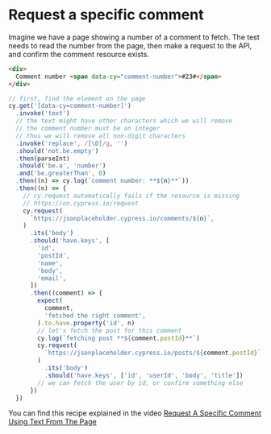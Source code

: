 # Request a specific comment

Imagine we have a page showing a number of a comment to fetch. The test needs to read the number from the page, then make a request to the API, and confirm the comment resource exists.

<!-- fiddle Request a specific comment -->

```html
<div>
  Comment number <span data-cy="comment-number">#23#</span>
</div>
```

```js
// first, find the element on the page
cy.get('[data-cy=comment-number]')
  .invoke('text')
  // the text might have other characters which we will remove
  // the comment number must be an integer
  // thus we will remove all non-digit characters
  .invoke('replace', /[\D]/g, '')
  .should('not.be.empty')
  .then(parseInt)
  .should('be.a', 'number')
  .and('be.greaterThan', 0)
  .then((n) => cy.log(`comment number: **${n}**`))
  .then((n) => {
    // cy.request automatically fails if the resource is missing
    // https://on.cypress.io/request
    cy.request(
      `https://jsonplaceholder.cypress.io/comments/${n}`,
    )
      .its('body')
      .should('have.keys', [
        'id',
        'postId',
        'name',
        'body',
        'email',
      ])
      .then((comment) => {
        expect(
          comment,
          'fetched the right comment',
        ).to.have.property('id', n)
        // let's fetch the post for this comment
        cy.log(`fetching post **${comment.postId}**`)
        cy.request(
          `https://jsonplaceholder.cypress.io/posts/${comment.postId}`,
        )
          .its('body')
          .should('have.keys', ['id', 'userId', 'body', 'title'])
        // we can fetch the user by id, or confirm something else
      })
  })
```

<!-- fiddle-end -->

You can find this recipe explained in the video [Request A Specific Comment Using Text From The Page](https://youtu.be/pz_orYM-7xM)
